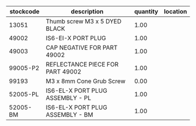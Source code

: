 |stockcode|description|quantity|location|
|---------|-----------|--------|--------|
|13051|Thumb screw M3 x 5 DYED BLACK|1.00||
|49002|IS6-EI-X PORT PLUG|1.00||
|49003|CAP NEGATIVE FOR PART 49002|1.00||
|99005-P2|REFLECTANCE PIECE FOR PART 49002|1.00||
|99193|M3 x 8mm Cone Grub Screw|0.00||
|52005-PL|IS6-EL-X PORT PLUG ASSEMBLY - PL|1.00||
|52005-BM|IS6-EL-X PORT PLUG ASSEMBLY - BM|1.00||
